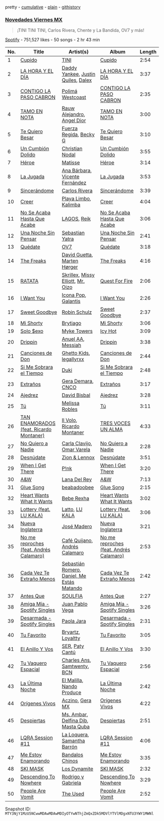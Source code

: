 pretty - [cumulative](/playlists/cumulative/37i9dQZF1DWWZJHBoz7SEG.md) - [plain](/playlists/plain/37i9dQZF1DWWZJHBoz7SEG) - [githistory](https://github.githistory.xyz/mackorone/spotify-playlist-archive/blob/main/playlists/plain/37i9dQZF1DWWZJHBoz7SEG)

### [Novedades Viernes MX](https://open.spotify.com/playlist/37i9dQZF1DWWZJHBoz7SEG)

> ¡TINI TINI TINI, Carlos Rivera, Chente y La Bandida, OV7 y más!

[Spotify](https://open.spotify.com/user/spotify) - 751,527 likes - 50 songs - 2 hr 43 min

| No. | Title | Artist(s) | Album | Length |
|---|---|---|---|---|
| 1 | [Cupido](https://open.spotify.com/track/2xVcCDRgG3TrH69TatsUxp) | [TINI](https://open.spotify.com/artist/7vXDAI8JwjW531ouMGbfcp) | [Cupido](https://open.spotify.com/album/3j0DrBixQhCQCucPr8hC13) | 2:54 |
| 2 | [LA HORA Y EL DÍA](https://open.spotify.com/track/1j4yhkxSCEDmiLVKjpYKWq) | [Daddy Yankee](https://open.spotify.com/artist/4VMYDCV2IEDYJArk749S6m), [Justin Quiles](https://open.spotify.com/artist/14zUHaJZo1mnYtn6IBRaRP), [Dalex](https://open.spotify.com/artist/0KPX4Ucy9dk82uj4GpKesn) | [LA HORA Y EL DÍA](https://open.spotify.com/album/3AucKVb9GvQ4pOGaZ8UhFK) | 3:37 |
| 3 | [CONTIGO LA PASO CABRON](https://open.spotify.com/track/387oM5dFcFw1I5aWThdRfN) | [Polimá Westcoast](https://open.spotify.com/artist/768O5GliF0bqscyghggrbE) | [CONTIGO LA PASO CABRON](https://open.spotify.com/album/5vVZyUJYOgoaedIlPcbVZu) | 2:35 |
| 4 | [TAMO EN NOTA](https://open.spotify.com/track/2I0aHZjCXh6UjMHIOqugYF) | [Rauw Alejandro](https://open.spotify.com/artist/1mcTU81TzQhprhouKaTkpq), [Angel Dior](https://open.spotify.com/artist/5qPRgWcEOGRzoIST0sHAiI) | [TAMO EN NOTA](https://open.spotify.com/album/2nMe3lptQDUXDsjIyUcnON) | 3:00 |
| 5 | [Te Quiero Besar](https://open.spotify.com/track/3iwKWIaEZ5jafPYZZSCDLz) | [Fuerza Regida](https://open.spotify.com/artist/0ys2OFYzWYB5hRDLCsBqxt), [Becky G](https://open.spotify.com/artist/4obzFoKoKRHIphyHzJ35G3) | [Te Quiero Besar](https://open.spotify.com/album/3nzB6RJLeWrgaATXF5ZIkr) | 3:10 |
| 6 | [Un Cumbión Dolido](https://open.spotify.com/track/7uZ5C69LskNw0B4szvVWI5) | [Christian Nodal](https://open.spotify.com/artist/0XwVARXT135rw8lyw1EeWP) | [Un Cumbión Dolido](https://open.spotify.com/album/7nCJIsXrNGI0Ya2v1jmWzK) | 3:55 |
| 7 | [Héroe](https://open.spotify.com/track/2cL9vIzUcEAO8AnKsnGMgV) | [Matisse](https://open.spotify.com/artist/77aLk6J8ofnVxa1eXK9jiU) | [Héroe](https://open.spotify.com/album/0beJjSyTevTUUFjiuSWcRK) | 3:14 |
| 8 | [La Jugada](https://open.spotify.com/track/1wpYlTOjnNjg4NFOSfEZAQ) | [Ana Bárbara](https://open.spotify.com/artist/43qxAkuKFB6fMNSeS5dO7Z), [Vicente Fernández](https://open.spotify.com/artist/4PPoI9LuYeFX8V674Z1R6l) | [La Jugada](https://open.spotify.com/album/0BHbOtxdDJrsNYIYNZpvNj) | 3:53 |
| 9 | [Sincerándome](https://open.spotify.com/track/6d920UMBw9naD9ggKvIiMT) | [Carlos Rivera](https://open.spotify.com/artist/39yVoqm6sYFvvqF1RciUVf) | [Sincerándome](https://open.spotify.com/album/3m7RgFTpgegZrhETayZOA7) | 3:39 |
| 10 | [Creer](https://open.spotify.com/track/6bhFOmcFhcrMWtD00cWcWq) | [Playa Limbo](https://open.spotify.com/artist/6XmHtVhgpE33VHFEp2V1P8), [Kalimba](https://open.spotify.com/artist/4RjamFQJNT8nVbTKXJDJgv) | [Creer](https://open.spotify.com/album/48YkhPHbK680c7Ecdvte6m) | 4:04 |
| 11 | [No Se Acaba Hasta Que Acabe](https://open.spotify.com/track/2cyFoye18xtRTd13CEzH9D) | [LAGOS](https://open.spotify.com/artist/7uQ1D2NNHs5cUL3CLKRbia), [Reik](https://open.spotify.com/artist/0vR2qb8m9WHeZ5ByCbimq2) | [No Se Acaba Hasta Que Acabe](https://open.spotify.com/album/2vWjKK6Sk5jFV5uWb9Vm88) | 3:06 |
| 12 | [Una Noche Sin Pensar](https://open.spotify.com/track/2oW52tBeJNSv93Ct5AJb8q) | [Sebastian Yatra](https://open.spotify.com/artist/07YUOmWljBTXwIseAUd9TW) | [Una Noche Sin Pensar](https://open.spotify.com/album/72RohnwnQyT7YbrIzDNROD) | 2:41 |
| 13 | [Quédate](https://open.spotify.com/track/65gTApZvCndEZnnEGHayN1) | [OV7](https://open.spotify.com/artist/5zaT4Qu9otu6z4oyWjRqM2) | [Quédate](https://open.spotify.com/album/3ibZ6PyJY3pJYIpJcmw6MP) | 3:18 |
| 14 | [The Freaks](https://open.spotify.com/track/1cTHUMdInmZvxVCHnzHOj2) | [David Guetta](https://open.spotify.com/artist/1Cs0zKBU1kc0i8ypK3B9ai), [Marten Hørger](https://open.spotify.com/artist/0EdUwJSqkMmsH6Agg3G8Ls) | [The Freaks](https://open.spotify.com/album/1AZC2QcPfpS3Dn0Fpoodwb) | 4:16 |
| 15 | [RATATA](https://open.spotify.com/track/4wteGC0HtLeZWjDcczc4Pw) | [Skrillex](https://open.spotify.com/artist/5he5w2lnU9x7JFhnwcekXX), [Missy Elliott](https://open.spotify.com/artist/2wIVse2owClT7go1WT98tk), [Mr\. Oizo](https://open.spotify.com/artist/0b9ukmbg0MO5eMlorcgOwz) | [Quest For Fire](https://open.spotify.com/album/7tWP3OG5dWphctKg4NMACt) | 2:06 |
| 16 | [I Want You](https://open.spotify.com/track/39C3SOi6UMD9rHeXAQPNa9) | [Icona Pop](https://open.spotify.com/artist/1VBflYyxBhnDc9uVib98rw), [Galantis](https://open.spotify.com/artist/4sTQVOfp9vEMCemLw50sbu) | [I Want You](https://open.spotify.com/album/57XBP2FVAwf3mqByG0xiUZ) | 2:26 |
| 17 | [Sweet Goodbye](https://open.spotify.com/track/3s32YmunFgfXVWgLRKLdKm) | [Robin Schulz](https://open.spotify.com/artist/3t5xRXzsuZmMDkQzgOX35S) | [Sweet Goodbye](https://open.spotify.com/album/7mRbem2BY4VVK4fUUjQqzo) | 2:37 |
| 18 | [Mi Shorty](https://open.spotify.com/track/44Rn60e3tDPDAYARpHFoVN) | [Brytiago](https://open.spotify.com/artist/00XhexlJEXQstHimpZN910) | [Mi Shorty](https://open.spotify.com/album/7CATraPa1pNEdL9hQVPodQ) | 3:06 |
| 19 | [Solo $exo](https://open.spotify.com/track/79Mko9WRph1VIsxiUom4zv) | [Myke Towers](https://open.spotify.com/artist/7iK8PXO48WeuP03g8YR51W) | [Icy Hot](https://open.spotify.com/album/2rebo6PvPbmBY3KGYT8KzG) | 3:09 |
| 20 | [Drippin](https://open.spotify.com/track/5LH8MkYXQ9C43PNrbCMVwq) | [Anuel AA](https://open.spotify.com/artist/2R21vXR83lH98kGeO99Y66), [Messiah](https://open.spotify.com/artist/0tR60pwxQ5WKjPxQcKoCQ7) | [Drippin](https://open.spotify.com/album/72qQWFH7ABnGnn3y7npnpA) | 3:38 |
| 21 | [Canciones de Don](https://open.spotify.com/track/578E0MbbgdwDuUTqpWbeOD) | [Ghetto Kids](https://open.spotify.com/artist/6XvKTz2XRPwlry0UdjqoKq), [legallyrxx](https://open.spotify.com/artist/4CairTbnNW5l8GxiRIzsZ3) | [Canciones de Don](https://open.spotify.com/album/0S6czlAGW5ByZaUEKCKVzz) | 2:44 |
| 22 | [Si Me Sobrara el Tiempo](https://open.spotify.com/track/2ypbIXW3a7fsLdLtLpZWDZ) | [Duki](https://open.spotify.com/artist/1bAftSH8umNcGZ0uyV7LMg) | [Si Me Sobrara el Tiempo](https://open.spotify.com/album/7EmOzGGWYSu5sH9CfnItkB) | 2:48 |
| 23 | [Extraños](https://open.spotify.com/track/39Pxcl52HsEihUjtb78E5L) | [Gera Demara](https://open.spotify.com/artist/4XYbaR6YgnY4Nb6kz250cu), [CNCO](https://open.spotify.com/artist/0eecdvMrqBftK0M1VKhaF4) | [Extraños](https://open.spotify.com/album/7eP0HLa3Q8Af4tjox3OuZZ) | 3:17 |
| 24 | [Ajedrez](https://open.spotify.com/track/502C76In6ki3rUo47QP6pA) | [David Bisbal](https://open.spotify.com/artist/5gOJTI4TusSENizxhcG7jB) | [Ajedrez](https://open.spotify.com/album/0KrZrlCpxZQgw11uvAp3n4) | 3:28 |
| 25 | [Tú](https://open.spotify.com/track/618pUrQAjE9mesrceZpu8u) | [Melissa Robles](https://open.spotify.com/artist/03Qx159jmT9mvmw5YjzvAs) | [Tú](https://open.spotify.com/album/17pBpSYLfWRRBqkBPdVf7O) | 3:11 |
| 26 | [TAN ENAMORADOS \(feat\. Ricardo Montaner\)](https://open.spotify.com/track/1SYvociw9pL69VKgCmtwVA) | [Il Volo](https://open.spotify.com/artist/0dE9ooTNz8iEKIKItRI66t), [Ricardo Montaner](https://open.spotify.com/artist/4uoz4FUMvpeyGClFTTDBsD) | [TRES VOCES UN ALMA](https://open.spotify.com/album/3ZAmhY3sP35FS4edhmpg3q) | 4:33 |
| 27 | [No Quiero a Nadie](https://open.spotify.com/track/5W9BnhT88VCmPKDvpXY7vu) | [Carla Clavijo](https://open.spotify.com/artist/4ljl1dpfeJKgNzhTIo6MEj), [Omar Varela](https://open.spotify.com/artist/5xIOUIBQhGFX7HIj8lhdyU) | [No Quiero a Nadie](https://open.spotify.com/album/1o8Loj9M05TYa0dPZCjnFL) | 2:28 |
| 28 | [Desnúdate](https://open.spotify.com/track/3lAPRVmezONEzjHgzOvh5m) | [Zion & Lennox](https://open.spotify.com/artist/21451j1KhjAiaYKflxBjr1) | [Desnúdate](https://open.spotify.com/album/5uLpJ330k49clXLzxyhHrf) | 3:51 |
| 29 | [When I Get There](https://open.spotify.com/track/74d3yEyNl807mtzttoKTbK) | [P!nk](https://open.spotify.com/artist/1KCSPY1glIKqW2TotWuXOR) | [When I Get There](https://open.spotify.com/album/7JlQ5Gfci8WZDHIKdmFl1G) | 3:20 |
| 30 | [A&W](https://open.spotify.com/track/1wTopxO5eQBpxrBXPSbsUn) | [Lana Del Rey](https://open.spotify.com/artist/00FQb4jTyendYWaN8pK0wa) | [A&W](https://open.spotify.com/album/46XKgCOOHTZkQTdiMsBxHS) | 7:13 |
| 31 | [Glue Song](https://open.spotify.com/track/3iBgrkexCzVuPy4O9vx7Mf) | [beabadoobee](https://open.spotify.com/artist/35l9BRT7MXmM8bv2WDQiyB) | [Glue Song](https://open.spotify.com/album/3KmSMUwyrakryureTNI4U8) | 2:15 |
| 32 | [Heart Wants What It Wants](https://open.spotify.com/track/7rS4oy2qpJNULQAVgJQTun) | [Bebe Rexha](https://open.spotify.com/artist/64M6ah0SkkRsnPGtGiRAbb) | [Heart Wants What It Wants](https://open.spotify.com/album/2UaBO1EDivXwUZengjvRBG) | 3:02 |
| 33 | [Lottery \(feat\. LU KALA\)](https://open.spotify.com/track/1JUtrCqYzJ80tcAzMbCvir) | [Latto](https://open.spotify.com/artist/3MdXrJWsbVzdn6fe5JYkSQ), [LU KALA](https://open.spotify.com/artist/5R1cUyk9ysrruOo4ErpGjg) | [Lottery \(feat\. LU KALA\)](https://open.spotify.com/album/2cMtG6iuA7hXGNb4DHVql4) | 3:06 |
| 34 | [Nueva Inglaterra](https://open.spotify.com/track/5jYs2DR2i6PNDLE9vnZGNe) | [José Madero](https://open.spotify.com/artist/62nVRNDLaS8m1p31F6omGw) | [Nueva Inglaterra](https://open.spotify.com/album/4j35KTU9wyjBbKGeDGr6m6) | 3:21 |
| 35 | [No me reproches \(feat\. Andrés Calamaro\)](https://open.spotify.com/track/5KakcOWfWypEerRhf9qt6S) | [Café Quijano](https://open.spotify.com/artist/2ECP3nWC88LaFz4oQzTo3Z), [Andrés Calamaro](https://open.spotify.com/artist/3tAICgiSR5PfYY4B8qsoAU) | [No me reproches \(feat\. Andrés Calamaro\)](https://open.spotify.com/album/30oyRvqQW006cb8ZbR454R) | 2:53 |
| 36 | [Cada Vez Te Extraño Menos](https://open.spotify.com/track/4X1h5E9JSl1hlyuRJNLnOe) | [Sebastián Romero](https://open.spotify.com/artist/0FpJe752weMmwiyJyF8zXq), [Daniel, Me Estás Matando](https://open.spotify.com/artist/51yyeVxyvecgePAWXmeLUE) | [Cada Vez Te Extraño Menos](https://open.spotify.com/album/4rS5g1pEmfxWV0Eg1kH0Is) | 2:42 |
| 37 | [Antes Que](https://open.spotify.com/track/3WPrnwpxefLYwGejFCpP7W) | [SOULFIA](https://open.spotify.com/artist/1Q9Sx5tOmwems0qwLJZ5Cy) | [Antes Que](https://open.spotify.com/album/3nxTxqohB4uES4GJxnBG6c) | 2:27 |
| 38 | [Amiga Mía \- Spotify Singles](https://open.spotify.com/track/1ErWnacP0i3my6KJn35b6q) | [Juan Pablo Vega](https://open.spotify.com/artist/2PfyKA4qhjkxUVkerTCxz0) | [Amiga Mía \- Spotify Singles](https://open.spotify.com/album/1X8nKXgC68X8DBc3YT3VrB) | 3:26 |
| 39 | [Desarmada \- Spotify Singles](https://open.spotify.com/track/2Sq8nivB0lT67tpg2xgIcG) | [Paola Jara](https://open.spotify.com/artist/6y4IOQcDIDg6I1OEKf2oJk) | [Desarmada \- Spotify Singles](https://open.spotify.com/album/4lzjjzwvPHCGW5LOWTQHih) | 2:31 |
| 40 | [Tu Favorito](https://open.spotify.com/track/7qonOa9EFJ2SVu7aj3W2dn) | [Bryartz](https://open.spotify.com/artist/7kvnG7JhX0ycVMVb8SP8EL), [Loyaltty](https://open.spotify.com/artist/5DDpDYLDv4xasIBS6kp2wf) | [Tu Favorito](https://open.spotify.com/album/1dTkmGes2SGFUe009cB5PJ) | 3:05 |
| 41 | [El Anillo Y Vos](https://open.spotify.com/track/7Ac5c1YpPx6tdzpwqqihbi) | [SER](https://open.spotify.com/artist/5Tk3cLiTSfgrMC4BxInpO9), [Paty Cantú](https://open.spotify.com/artist/7K9rdoOJSiKXoVXPlSkGKT) | [El Anillo Y Vos](https://open.spotify.com/album/2eCNejxexzAXY0RDkk9eAg) | 3:30 |
| 42 | [Tu Vaquero Espacial](https://open.spotify.com/track/4Aoateww5S7sAtrdpy1a6b) | [Charles Ans](https://open.spotify.com/artist/5lYeiQxUTcGKVgAuTqbTeL), [Samtwenty](https://open.spotify.com/artist/0TlO93nJUFn6FAGj0YugEO), [BCN](https://open.spotify.com/artist/1M3oDOCXXZVkIlXPp5gAKd) | [Tu Vaquero Espacial](https://open.spotify.com/album/6qdoV8CJ3CPYvQRwsTrrVb) | 2:56 |
| 43 | [La Última Noche](https://open.spotify.com/track/4ECQfOTkdWbWpd62UJk796) | [El Malilla](https://open.spotify.com/artist/6BV37tKh6pY97mnNdTCzly), [Nando Produce](https://open.spotify.com/artist/1w4C4n43HhI5bgubu3iIsI) | [La Última Noche](https://open.spotify.com/album/5C8YQntAB1w3a3l76DJY9N) | 2:42 |
| 44 | [Orígenes Vivos](https://open.spotify.com/track/5vClRBOUMbPCdV6WXp9PCG) | [Aczino](https://open.spotify.com/artist/4r1ZDYKzPt3iIjuq8LbT6X), [Gera MX](https://open.spotify.com/artist/2hejA1Dkf8v8R0koF44FvW) | [Orígenes Vivos](https://open.spotify.com/album/1kbseorYh6sNkawXLqS5VD) | 4:22 |
| 45 | [Despiertas](https://open.spotify.com/track/5WkuSNv40JXr0akquFaiEb) | [Ms\. Ambar](https://open.spotify.com/artist/0jgJv4J29BJiJu1luw2SdA), [Delfina Dib](https://open.spotify.com/artist/6vwr6V7RwcWMDqVNerpNlZ), [Masta Quba](https://open.spotify.com/artist/6huE8Sh7scgoA8rj2vCuwZ) | [Despiertas](https://open.spotify.com/album/0RC5h6BHyaYvmDwwi8M8Qu) | 2:51 |
| 46 | [LQRA Session \#11](https://open.spotify.com/track/7cXBDGIVAIiedhz7WTjywb) | [La Loquera](https://open.spotify.com/artist/6CXMmTckIVMgPu5wRX1ECI), [Samantha Barrón](https://open.spotify.com/artist/0zfvfy9XlborSqXNRhi8Bk) | [LQRA Session \#11](https://open.spotify.com/album/0iqqE9b6fEhBmF6h8kd5aC) | 4:06 |
| 47 | [Me Estoy Enamorando](https://open.spotify.com/track/56IhOJAcMc28qxDqjmuwJC) | [Bandalos Chinos](https://open.spotify.com/artist/0wn2qDKzeFlhjRUtJAwJjp) | [Me Estoy Enamorando](https://open.spotify.com/album/290mTa3886xNkEyOVtC53k) | 3:35 |
| 48 | [SKI MASK](https://open.spotify.com/track/4aIzM6AfjTQ5OFglIB5b5a) | [Los Dynamite](https://open.spotify.com/artist/1GKdmNdhZtLT9oCmtAEFL9) | [SKI MASK](https://open.spotify.com/album/6vAusNXjnthnTkdhiUmZJ1) | 2:32 |
| 49 | [Descending To Nowhere](https://open.spotify.com/track/2VekSimbB6RVkb1Der7qXG) | [Rodrigo y Gabriela](https://open.spotify.com/artist/7vX3cMVyW8gtDA4y855ynF) | [Descending To Nowhere](https://open.spotify.com/album/40x1FfDLWrqgts1sZq6xyt) | 3:29 |
| 50 | [People Are Vomit](https://open.spotify.com/track/6PUd82fC8aYlk81GbUSAkN) | [The Used](https://open.spotify.com/artist/55VydwMyCuGcavwPuhutPL) | [People Are Vomit](https://open.spotify.com/album/0qijHJkDRqedEy7Lpezs2o) | 2:52 |

Snapshot ID: `MTY3NjY1MzU5NCwwMDAwMDAwMDIyOTYwNThjZmQxZDk5MDVlYTVlMDgxNTU3YWY1MWNl`
